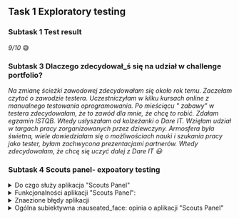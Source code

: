 ## Task 1 Exploratory testing

### Subtask 1 Test result

*9/10* 	:sweat_smile:

### Subtask 3 Dlaczego zdecydował_ś się na udział w challenge portfolio?

*Na zmianę ścieżki zawodowej zdecydowałam się około rok temu. Zaczełam czytać o zawodzie testera. Uczestniczyłam w kilku kursach online z manualnego testowania oprogramowania. Po mieściącu " zabawy" w testera zdecydowałam, że to zawód dla mnie, że chcę to robić. Zdałam egzamin ISTQB. Wtedy usłyszałam od kolzeżanki o Dare IT. 
Wzięłam udział w targach pracy zorganizowanych przez dziewczyny. Armosfera była świetna, wiele dowiedziałam się o możliwościach nauki i szukania pracy jako tester, byłam zachwycona prezentacjami partnerów. Wtedy zdecydowałam, że chcę się uczyć dalej z Dare IT 😃*

### Subtask 4 Scouts panel- expoatory testing
<details>
<summary> Do czgo służy aplikacja "Scouts Panel" </summary>
"Scout panel" to aplikacja służąca dla zawodników piłki nożnej, która umożliwia przeglądanie wskaźników, umiejętności i pozycje zawodników.
</details>
<details>
   <summary>Funkcjonalności aplikacji "Scouts Panel":</summary>
   - Logowanie do aplikacji
   - Zmiana języka wyświetlania strony
   - Dodawanie nowego gracza wypełniając formularz
     W mojej opini opcja mało intuicyjna, przycisk "DODAJ GRACZA" znajduje się w panelu "Linki pomocnicze". W mojej opini dużo lepszym rozwiązanie byłoby dodanie tego          przycisku w panelu bocznym z prawej strony
   - Dla kazdego zawodnika można dodać mecz w którym wziął/będzie brał udział za pomocą przycisku "Mecze">>> DODAJ MECZ
     W mojej opinii mało intuicyjna opcja widoczna dopiero o dodaniu zawodnika
   - Dla każdego zawodnika istnieje możliwośc stworzenia raportu za pomocą  przycisku "Raporty">>> DODAJ RAPORT
     W mojej opinii mało intuicyjna opcja widoczna dopiero o dodaniu zawodnika, chociaż istnieje przycisk "dodaj raport" nie można go dodać po wciśnięcu zmienia się na        przycisk "Dodaj mecz"
   - Można wyświetlić listę graczy za pomocą przycisku "Gracze"
     Opcja intuicyjna , widoczna w panelu bocznym 
   - istnieje możliwośc zmiany jezyka wyświetlania, dostępne języki : polski, angielski
     Opcja intuicyjna , możliwośc przełączania języków za pomocą przycisku przełączania 
   - Na liście mecze są możliwe do wykonania akcje t.j. edycja karty meczu, stworzenie raportu, rzpoczęcie meczu - opcje intuicyjne 
   </details>
   <details>
   <summary> Znaezione błędy aplikacji</summary>
    - mozlliwość dodania zawodnika, którego imie i nawisko zawodnika, zawierają liczby i znaki specjalne 
    - możliwośc wpisania w pola zdobyte gole, stracone gole, oznaczające ilość  liter
    - po wciśnięciu przyciski "+Dodaj raport" w panelu "Raporty" przycisk zmienia się na przycisk "+ Dodaj mecz" bez informacji 
   </details>
   <details>
   <summary> Ogólna subiektywna :nauseated_face: opinia o aplikacji "Scouts Panel"</summary>
    W mojej opini interfejs aplikacji mało intuicyjny oraz mało atrakcyjny, wręcz nudny. Na stronie aplikacji brak jest walidacji wielu pól.
   Brakuje informacji o sposobie działania wielu funkcji aplikacji. Nie chciałabym być uzytkownikem docelowym "Scouts Panel":wink:.
   ## Task 2 Przypadki testowe
   
   ### Subtask 1 Pisanie przypadków testowych na podstawie User Story.
   
   https://docs.google.com/spreadsheets/d/1BS9FQMi4cMR6nWRtIOf_vz-EfgEsHABfbocw8Z0jvYM/edit?usp=share_link
   
   ### Subtask 2 Pisanie przypadków testowych na podstawie “własnych doświadczeń.
   
   https://docs.google.com/spreadsheets/d/1ktodWwi7WKhbJfeY0MSsycrN49G2QBi5VYoj_XrG70w/edit?usp=share_link
   
   ### Subtask 3 Po co piszemy test case’y?
   <details>
   <summary> Co to jest przypadek testowy wg ISTQB  :woman_student:</summary>
    Wg ISTQB **Przyoadek testowy** to zbiór danych wejściowych, wstępnych warunków wykonania, oczekiwanych rezultatów i końcowych warunków wykonania opracowany w określonym celu lub dla warunku    testowego, jak wykonanie pewnej ścieżki programu lub zweryfikowanie zgodności z konkretnym wymaganiem.
   
   
